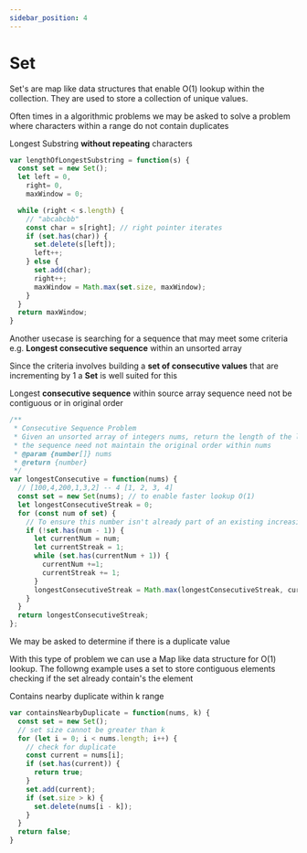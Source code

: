 ```yaml
---
sidebar_position: 4
---
```


# Set

Set's are map like data structures that enable O(1) lookup within the collection. They are used to store a collection of unique values.

Often times in a algorithmic problems we may be asked to solve a problem where characters within a range do not contain duplicates

Longest Substring **without repeating** characters

```JavaScript
var lengthOfLongestSubstring = function(s) {
  const set = new Set();
  let left = 0,
    right= 0,
    maxWindow = 0;

  while (right < s.length) {
    // "abcabcbb"
    const char = s[right]; // right pointer iterates
    if (set.has(char)) {
      set.delete(s[left]);
      left++;
    } else {
      set.add(char);
      right++;
      maxWindow = Math.max(set.size, maxWindow);
    }
  }
  return maxWindow;
}
```

Another usecase is searching for a sequence that may meet some criteria e.g. **Longest consecutive sequence** within an unsorted array

Since the criteria involves building a **set of consecutive values** that are incrementing by 1 a **Set** is well suited for this

Longest **consecutive sequence** within source array sequence need not be contiguous or in original order

```JavaScript
/**
 * Consecutive Sequence Problem
 * Given an unsorted array of integers nums, return the length of the longest consecutive elements sequence.
 * the sequence need not maintain the original order within nums
 * @param {number[]} nums
 * @return {number}
 */
var longestConsecutive = function(nums) {
  // [100,4,200,1,3,2] -- 4 [1, 2, 3, 4]
  const set = new Set(nums); // to enable faster lookup O(1)
  let longestConsecutiveStreak = 0;
  for (const num of set) {
    // To ensure this number isn't already part of an existing increasing sequence check previous
    if (!set.has(num - 1)) {
      let currentNum = num;
      let currentStreak = 1;
      while (set.has(currentNum + 1)) {
        currentNum +=1;
        currentStreak += 1;
      }
      longestConsecutiveStreak = Math.max(longestConsecutiveStreak, currentStreak);
    }
  }
  return longestConsecutiveStreak;
};
```

We may be asked to determine if there is a duplicate value

With this type of problem we can use a Map like data structure for O(1) lookup.
The followng example uses a set to store contiguous elements checking if the set already contain's the element

Contains nearby duplicate within k range

```JavaScript
var containsNearbyDuplicate = function(nums, k) {
  const set = new Set();
  // set size cannot be greater than k
  for (let i = 0; i < nums.length; i++) {
    // check for duplicate
    const current = nums[i];
    if (set.has(current)) {
      return true;
    }
    set.add(current);
    if (set.size > k) {
      set.delete(nums[i - k]);
    }
  }
  return false;
}
```
